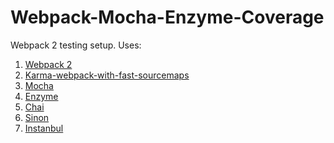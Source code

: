 Webpack-Mocha-Enzyme-Coverage
====

Webpack 2 testing setup. Uses:

1. [Webpack 2](https://webpack.js.org/)
2. [Karma-webpack-with-fast-sourcemaps](https://github.com/aaronjensen/karma-webpack)
3. [Mocha](https://mochajs.org/)
4. [Enzyme](https://github.com/airbnb/enzyme)
5. [Chai](http://chaijs.com/) 
6. [Sinon](http://sinonjs.org/)
7. [Instanbul](https://istanbul.js.org/) 


